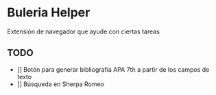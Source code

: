 # Buleria Helper

Extensión de navegador que ayude con ciertas tareas

## TODO

- [] Botón para generar bibliografia APA 7th a partir de los campos de texto
- [] Búsqueda en Sherpa Romeo
